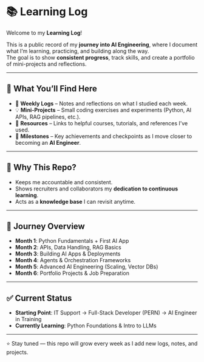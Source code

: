 # 📚 Learning Log  

Welcome to my **Learning Log**!  

This is a public record of my **journey into AI Engineering**, where I document what I’m learning, practicing, and building along the way.  
The goal is to show **consistent progress**, track skills, and create a portfolio of mini-projects and reflections.  

---

## 🚀 What You’ll Find Here  

- 📝 **Weekly Logs** – Notes and reflections on what I studied each week.  
- 💡 **Mini-Projects** – Small coding exercises and experiments (Python, AI APIs, RAG pipelines, etc.).  
- 📖 **Resources** – Links to helpful courses, tutorials, and references I’ve used.  
- 🎯 **Milestones** – Key achievements and checkpoints as I move closer to becoming an **AI Engineer**.  

---

## 🔎 Why This Repo?  

- Keeps me accountable and consistent.  
- Shows recruiters and collaborators my **dedication to continuous learning**.  
- Acts as a **knowledge base** I can revisit anytime.  

---

## 📆 Journey Overview  

- **Month 1**: Python Fundamentals + First AI App  
- **Month 2**: APIs, Data Handling, RAG Basics  
- **Month 3**: Building AI Apps & Deployments  
- **Month 4**: Agents & Orchestration Frameworks  
- **Month 5**: Advanced AI Engineering (Scaling, Vector DBs)  
- **Month 6**: Portfolio Projects & Job Preparation  

---

## ✅ Current Status  

- **Starting Point**: IT Support → Full-Stack Developer (PERN) → AI Engineer in Training  
- **Currently Learning**: Python Foundations & Intro to LLMs  

---

⭐ Stay tuned — this repo will grow every week as I add new logs, notes, and projects.  
